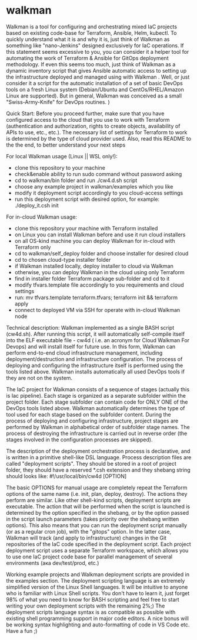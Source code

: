 # walkman

Walkman is a tool for configuring and orchestrating mixed IaC projects
based on existing code-base for Terraform, Ansible, Helm, kubectl. To quickly 
understand what it is and why it is, just think of Walkman as something 
like "nano-Jenkins" designed exclusively for IaC operations. If this statement
seems excessive to you, you can consider it a helper tool for automating the
work of Terraform & Ansible for GitOps deployment methodology. If even this 
seems too much, just think of Walkman as a dynamic inventory script that 
gives Ansible automatic access to setting up the infrastructure deployed 
and managed using with Walkman . Well, or just consider it a script for the 
automatic installation of a set of basic DevOps tools on a fresh Linux system 
(Debian/Ubuntu and CentOs/RHEL/Amazon Linux are supported). But in general, 
Walkman was conceived as a small "Swiss-Army-Knife" for DevOps routines. )

Quick Start:
Before you proceed further, make sure that you have configured access to the cloud 
that you use to work with Terraform (authentication and authorization, rights to 
create objects, availability of APIs to use, etc., etc.). The necessary list of 
settings for Terraform to work is determined by the type of cloud provider used.
Also, read this README to the the end, to better understand your next steps

For local Walkman usage (Linux || WSL only!):
- clone this repository to your machine
- check&enable ability to run sudo command without password asking
- cd to walkman/bin folder and run ./cw4.d.sh script
- choose any example project in  walkman/examples which you like
 - modify it deployment script accordingly to you cloud-access settings
 - run this deployment script with desired option, for example: 
   ./deploy_it.csh init

For in-cloud Walkman usage:
- clone this repository your machine with Terraform installed
-  on Linux you can install Walkman before and use it run cloud installers
- on all OS-kind machine you can deploy Walkman for in-cloud with Terraform only
- cd to walkman/self_deploy folder and choose installer for desired cloud
- cd to chosen cloud-type installer folder
- if Walkman installed locally, deploy installer to cloud via Walkman 
- otherwise, you can deploy Walkman in the cloud using only Terraform 
- find in installer folder Terraform package sub-folder and cd to it
- modify tfvars.template file accordingly to you requirements and cloud settings
- run: mv tfvars.template terraform.tfvars; terraform init && terraform apply
- connect to deployed VM via SSH for operate with in-cloud Walkman node

Technical description:
Walkman implemented as a single BASH script (cw4d.sh). After running this script,
it will automatically self-compile itself into the ELF executable file - cw4d 
( i.e. an acronym for Cloud Walkman For Devops) and will install itself 
for future use. In this form, Walkman can perform end-to-end cloud 
infrastructure management, including deployment/destruction and infrastructure 
configuration. The process of deploying and configuring the infrastructure 
itself is performed using the tools listed above. Walkman installs 
automatically all used DevOps tools if they are not on the system.

The IaC project for Walkman consists of a sequence of stages (actually this 
is Iac pipeline). Each stage is organized as a separate subfolder within the 
project folder. Each stage subfolder can contain code for ONLY ONE of the 
DevOps tools listed above. Walkman automatically determines the type of tool 
used for each stage based on the subfolder content. During the process of 
deploying and configuring infrastructure, project stages are performed by 
Walkman in alphabetical order of subfolder stage names. The process of 
destroying the infrastructure is carried out in reverse order (the stages 
involved in the configuration processes are skipped).

The description of the deployment orchestration process is declarative,
and is written in a primitive shell-like DSL language. Process description 
files are called "deployment scripts". They should be stored in a root of
project folder, they should have a reserved *.csh extension and they shebang 
string should looks like:  #!/usr/local/bin/cw4d [OPTION]

The basic OPTIONS for manual usage are completely repeat the Terraform 
options of the same name (i.e. init, plan, deploy, destroy). The actions 
they perform are similar. Like other shell-kind scripts, deployment scripts 
are executable. The action that will be performed when the script is launched 
is determined by the option specified in the shebang, or by the option 
passed in the script launch parameters (takes priority over the shebang 
written options). This also means that you can run the deployment script 
manually (or as a regular cron job), with the "gitops" option. In the 
latter case, Walkman will track (and apply to infrastructure) changes in 
the Git repositories of the IaC code  specified in the deployment script.
Each project deployment script uses a separate Terraform workspace, which 
allows you to use one IaC project code base for parallel management of 
several environments (ака dev/test/prod, etc.)

Working example projects and Walkman deployment scripts are provided in the 
examples section. The deployment scripting language is an extremely 
simplified version of the Linux Shell languages. It will be intuitive to 
anyone who is familiar with Linux Shell scripts. You don't have to learn it, 
just forget 98% of what you need to know for BASH scripting and feel free 
to start writing your own deployment scripts with the remaining 2%;) The 
deployment scripts language syntax is as compatible as possible with existing 
shell programming support in major code editors. A nice bonus will be working 
syntax highlighting and auto-formatting of code in VS Code etc. Have a fun ;)



